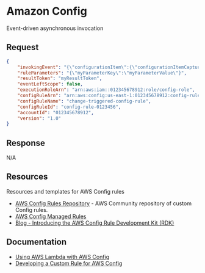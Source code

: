 # Amazon Config

Event-driven asynchronous invocation

## Request

```json
{ 
    "invokingEvent": "{\"configurationItem\":{\"configurationItemCaptureTime\":\"2016-02-17T01:36:34.043Z\",\"awsAccountId\":\"000000000000\",\"configurationItemStatus\":\"OK\",\"resourceId\":\"i-00000000\",\"ARN\":\"arn:aws:ec2:us-east-1:000000000000:instance/i-00000000\",\"awsRegion\":\"us-east-1\",\"availabilityZone\":\"us-east-1a\",\"resourceType\":\"AWS::EC2::Instance\",\"tags\":{\"Foo\":\"Bar\"},\"relationships\":[{\"resourceId\":\"eipalloc-00000000\",\"resourceType\":\"AWS::EC2::EIP\",\"name\":\"Is attached to ElasticIp\"}],\"configuration\":{\"foo\":\"bar\"}},\"messageType\":\"ConfigurationItemChangeNotification\"}",
    "ruleParameters": "{\"myParameterKey\":\"myParameterValue\"}",
    "resultToken": "myResultToken",
    "eventLeftScope": false,
    "executionRoleArn": "arn:aws:iam::012345678912:role/config-role",
    "configRuleArn": "arn:aws:config:us-east-1:012345678912:config-rule/config-rule-0123456",
    "configRuleName": "change-triggered-config-rule",
    "configRuleId": "config-rule-0123456",
    "accountId": "012345678912",
    "version": "1.0"
}
```

## Response

N/A

## Resources

Resources and templates for AWS Config rules

- [AWS Config Rules Repository](https://github.com/awslabs/aws-config-rules) - AWS Community repository of custom Config rules.
- [AWS Config Managed Rules](https://docs.aws.amazon.com/config/latest/developerguide/evaluate-config_use-managed-rules.html)
- [Blog - Introducing the AWS Config Rule Development Kit (RDK)](https://aws.amazon.com/blogs/mt/introducing-the-aws-config-rule-development-kit-rdk/)

## Documentation

- [Using AWS Lambda with AWS Config](https://docs.aws.amazon.com/lambda/latest/dg/services-config.html)
- [Developing a Custom Rule for AWS Config](https://docs.aws.amazon.com/config/latest/developerguide/evaluate-config_develop-rules_nodejs.html)
